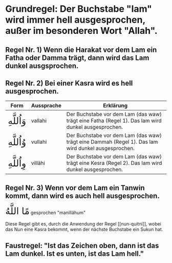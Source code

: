 # Grundregel: Der Buchstabe "lam" wird immer hell ausgesprochen, außer im besonderen Wort "Allah".

## Regel Nr. 1) Wenn die Harakat vor dem Lam ein Fatha oder Damma trägt, dann wird das Lam **dunkel** ausgsprochen.

## Regel Nr. 2) Bei einer Kasra wird es **hell** ausgesprochen.

| Form | Aussprache | Erklärung |
| --- | --- | --- |
| <span style="font-size: 22pt">وَاُللَّهِ</span> | vallahi | Der Buchstabe vor dem Lam (das waw) trägt eine Fatha (Regel 1). Das lam wird dunkel ausgesprochen. |
| <span style="font-size: 22pt">وُاُللَّهِ</span> | vullahi | Der Buchstabe vor dem Lam (das waw) trägt eine Dammah (Regel 1). Das lam wird dunkel ausgesprochen. |
| <span style="font-size: 22pt">وِاُللَّهِ</span> | villähi | Der Buchstabe vor dem Lam (das waw) trägt eine Kesra (Regel 2). Das lam wird dunkel ausgesprochen. |

## Regel Nr. 3) Wenn vor dem Lam ein Tanwin kommt, dann wird es auch hell ausgesprochen.

<span style="font-size: 22pt">مًا اللَّهُ</span>
gesprochen "manillähum"

Diese Regel gibt es, durch die Anwendung der Regel [[nun-quitni]], wobei das Nun eine Kasra bekommt, wenn der nächste Buchstabe ein Sukun hat.

## Faustregel: "Ist das Zeichen oben, dann ist das Lam dunkel. Ist es unten, ist das Lam hell."